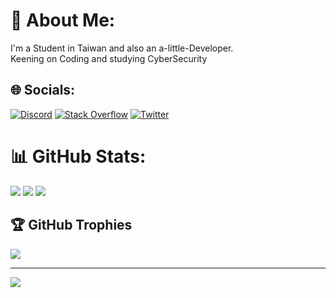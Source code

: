 # 💫 About Me:
I'm a Student in Taiwan and also an a-little-Developer.<br>Keening on Coding and studying CyberSecurity


## 🌐 Socials:
[![Discord](https://img.shields.io/badge/Discord-%237289DA.svg?logo=discord&logoColor=white)](https://discord.com/users/531501209790709782) 
[![Stack Overflow](https://img.shields.io/badge/-Stackoverflow-FE7A16?logo=stack-overflow&logoColor=white)](https://stackoverflow.com/users/15520518)
[![Twitter](https://img.shields.io/badge/Twitter-%231DA1F2.svg?logo=Twitter&logoColor=white)](https://twitter.com/Kazmaku) 
# 📊 GitHub Stats:
![](https://github-readme-stats.vercel.app/api?username=Kazmaku&theme=ayu-mirage&hide_border=true&include_all_commits=true&count_private=true)
![](https://github-readme-streak-stats.herokuapp.com/?user=Kazmaku&theme=ayu-mirage&hide_border=true)
![](https://github-readme-stats.vercel.app/api/top-langs/?username=Kazmaku&theme=ayu-mirage&hide_border=true&include_all_commits=true&count_private=true&layout=compact)

## 🏆 GitHub Trophies
![](https://github-profile-trophy.vercel.app/?username=Kazmaku&theme=discord&no-frame=true&no-bg=true&margin-w=4)

---
[![](https://visitcount.itsvg.in/api?id=Kazmaku&icon=0&color=9)](https://visitcount.itsvg.in)

<!-- Proudly created with GPRM ( https://gprm.itsvg.in ) -->
